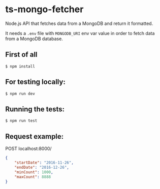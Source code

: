 # ts-mongo-fetcher
Node.js API that fetches data from a MongoDB and return it formatted.

It needs a `.env` file with `MONGODB_URI` env var value in order to fetch data from a MongoDB database. 

## First of all

`$ npm install`

## For testing locally:

`$ npm run dev`

## Running the tests:

`$ npm run test`

## Request example:
POST localhost:8000/
```json
{
    "startDate": "2016-11-26",
    "endDate": "2016-12-26",
    "minCount": 1000,
    "maxCount": 8888
}
```

